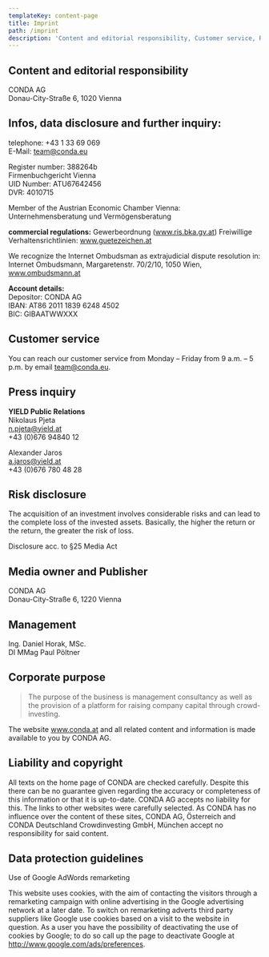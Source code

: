 ```yaml
---
templateKey: content-page
title: Imprint
path: /imprint
description: 'Content and editorial responsibility, Customer service, Risk disclosure'
---
```

## Content and editorial responsibility

CONDA AG\
Donau-City-Straße 6, 1020 Vienna

## Infos, data disclosure and further inquiry:

telephone: +43 1 33 69 069\
E-Mail: team@conda.eu

Register number: 388264b\
Firmenbuchgericht Vienna\
UID Number: ATU67642456\
DVR: 4010715

Member of the Austrian Economic Chamber Vienna: Unternehmensberatung und Vermögensberatung

**commercial regulations:** Gewerbeordnung (www.ris.bka.gv.at) Freiwillige Verhaltensrichtlinien: www.guetezeichen.at

We recognize the Internet Ombudsman as extrajudicial dispute resolution in: Internet Ombudsmann, Margaretenstr. 70/2/10, 1050 Wien, www.ombudsmann.at

**Account details:**\
Depositor: CONDA AG\
IBAN: AT86 2011 1839 6248 4502 \
BIC: GIBAATWWXXX

## Customer service

You can reach our customer service from Monday – Friday from 9 a.m. – 5 p.m. by email team@conda.eu.

## Press inquiry

**YIELD Public Relations**\
Nikolaus Pjeta\
n.pjeta@yield.at\
+43 (0)676 94840 12

Alexander Jaros\
a.jaros@yield.at\
+43 (0)676 780 48 28

## Risk disclosure

The acquisition of an investment involves considerable risks and can lead to the complete loss of the invested assets. Basically, the higher the return or the return, the greater the risk of loss.

Disclosure acc. to §25 Media Act

## Media owner and Publisher

CONDA AG\
Donau-City-Straße 6, 1220 Vienna

## Management

Ing. Daniel Horak, MSc.\
DI MMag Paul Pöltner

## Corporate purpose

> The purpose of the business is management consultancy as well as the provision of a platform for raising company capital through crowd-investing.

The website www.conda.at and all related content and information is made available to you by CONDA AG.

## Liability and copyright

All texts on the home page of CONDA are checked carefully. Despite this there can be no guarantee given regarding the accuracy or completeness of this information or that it is up-to-date. CONDA AG accepts no liability for this. The links to other websites were carefully selected. As CONDA has no influence over the content of these sites, CONDA AG, Österreich and CONDA Deutschland Crowdinvesting GmbH, München accept no responsibility for said content.

## Data protection guidelines

Use of Google AdWords remarketing

This website uses cookies, with the aim of contacting the visitors through a remarketing campaign with online advertising in the Google advertising network at a later date. To switch on remarketing adverts third party suppliers like Google use cookies based on a visit to the website in question. As a user you have the possibility of deactivating the use of cookies by Google; to do so call up the page to deactivate Google at http://www.google.com/ads/preferences.
